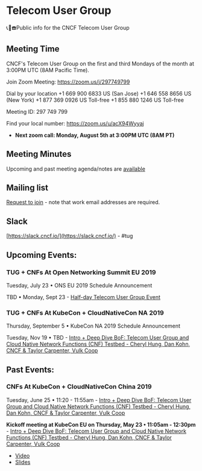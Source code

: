 # Telecom User Group
📞📱☎️Public info for the CNCF Telecom User Group

## Meeting Time

CNCF's Telecom User Group on the first and third Mondays of the month at 3:00PM UTC (8AM Pacific Time).

Join Zoom Meeting:  https://zoom.us/j/297749799

Dial by your location
        +1 669 900 6833 US (San Jose)
        +1 646 558 8656 US (New York)
        +1 877 369 0926 US Toll-free
        +1 855 880 1246 US Toll-free

Meeting ID: 297 749 799

Find your local number: https://zoom.us/u/acX94Wyyaj

- **Next zoom call: Monday, August 5th at 3:00PM UTC (8AM PT)**
 
## Meeting Minutes
Upcoming and past meeting agenda/notes are [available](https://docs.google.com/document/d/1yhtI7aiwpdAiRBKyUX6mOJDHAbjOog2mI4Ur2k27D7s/edit#)

## Mailing list
[Request to join](https://lists.cncf.io/g/telecom-user-group/join) - note that work email addresses are required.

## Slack
[https://slack.cncf.io/](https://slack.cncf.io/) - #tug

## Upcoming Events: 

### TUG + CNFs At Open Networking Summit EU 2019

 Tuesday, July 23 •  ONS EU 2019 Schedule Announcement

 TBD • Monday, Sept 23 - [Half-day Telecom User Group Event](https://events.linuxfoundation.org/events/open-networking-summit-europe-2019/)

 ### TUG + CNFs At KubeCon + CloudNativeCon NA 2019

 Thursday, September 5 • KubeCon NA 2019 Schedule Announcement

 Tuesday, Nov 19 • TBD - [Intro + Deep Dive BoF: Telecom User Group and Cloud Native Network Functions (CNF) Testbed - Cheryl Hung, Dan Kohn, CNCF & Taylor Carpenter, Vulk Coop](https://events.linuxfoundation.org/events/kubecon-cloudnativecon-north-america-2019/register/)


## Past Events:

### CNFs At KubeCon + CloudNativeCon China 2019

Tuesday, June 25 • 11:20 - 11:55am - [Intro + Deep Dive BoF: Telecom User Group and Cloud Native Network Functions (CNF) Testbed - Cheryl Hung, Dan Kohn, CNCF & Taylor Carpenter, Vulk Coop](https://sched.co/OBhN)

**Kickoff meeting at KubeCon EU on Thursday, May 23 • 11:05am - 12:30pm** - [Intro + Deep Dive BoF: Telecom User Group and Cloud Native Network Functions (CNF) Testbed - Cheryl Hung, Dan Kohn, CNCF & Taylor Carpenter, Vulk Coop](https://sched.co/MSzj)
- [Video](https://www.youtube.com/watch?v=zEIr1mq-81E)
- [Slides](https://docs.google.com/presentation/d/1iAgzRp5eFv7LWmpR2u1Wy0LdhvB85SkKJBxXFSNH8XE/)
